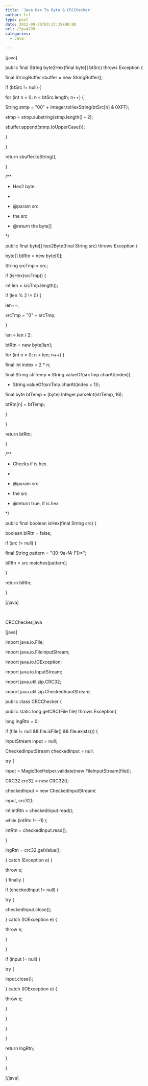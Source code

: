 ```yaml
---
title: 'Java Hex To Byte & CRCChecker'
author: lcf
type: post
date: 2012-09-26T03:27:15+00:00
url: /?p=4299
categories:
  - Java

---
```

[java]

public final String byte2Hex(final byte[] btSrc) throws Exception {
   
final StringBuffer sbuffer = new StringBuffer();
   
if (btSrc != null) {
   
for (int n = 0; n < btSrc.length; n++) {
   
String stmp = "00" + Integer.toHexString(btSrc[n] & 0XFF);
   
stmp = stmp.substring(stmp.length() &#8211; 2);
   
sbuffer.append(stmp.toUpperCase());
   
}
   
}
   
return sbuffer.toString();
   
}

/**
   
* Hex2 byte.
   
*
   
* @param src
   
* the src
   
* @return the byte[]
   
*/
   
public final byte[] hex2Byte(final String src) throws Exception {
   
byte[] btRtn = new byte[0];
   
String srcTmp = src;
   
if (isHex(srcTmp)) {
   
int len = srcTmp.length();
   
if (len % 2 != 0) {
   
len++;
   
srcTmp = "0" + srcTmp;
   
}
   
len = len / 2;
   
btRtn = new byte[len];
   
for (int n = 0; n < len; n++) {
   
final int index = 2 * n;
   
final String strTemp = String.valueOf(srcTmp.charAt(index))
   
+ String.valueOf(srcTmp.charAt(index + 1));
   
final byte btTemp = (byte) Integer.parseInt(strTemp, 16);
   
btRtn[n] = btTemp;
   
}
   
}
   
return btRtn;
   
}

/**
   
* Checks if is hex.
   
*
   
* @param src
   
* the src
   
* @return true, if is hex
   
*/
   
public final boolean isHex(final String src) {
   
boolean blRtn = false;
   
if (src != null) {
   
final String pattern = "([0-9a-fA-F])*";
   
blRtn = src.matches(pattern);
   
}
   
return blRtn;
   
}

[/java]

&nbsp;

CRCChecker.java

[java]

import java.io.File;
  
import java.io.FileInputStream;
  
import java.io.IOException;
  
import java.io.InputStream;
  
import java.util.zip.CRC32;
  
import java.util.zip.CheckedInputStream;

public class CRCChecker {

public static long getCRC(File file) throws Exception{
   
long lngRtn = 0;
   
if (file != null && file.isFile() && file.exists()) {
   
InputStream input = null;
   
CheckedInputStream checkedInput = null;
   
try {
   
input = MagicBoxHelper.validate(new FileInputStream(file));
   
CRC32 crc32 = new CRC32();
   
checkedInput = new CheckedInputStream(
   
input, crc32);
   
int intRtn = checkedInput.read();
   
while (intRtn != -1) {
   
intRtn = checkedInput.read();
   
}
   
lngRtn = crc32.getValue();
   
} catch (Exception e) {
   
throw e;
   
} finally {
   
if (checkedInput != null) {
   
try {
   
checkedInput.close();
   
} catch (IOException e) {
   
throw e;
   
}
   
}
   
if (input != null) {
   
try {
   
input.close();
   
} catch (IOException e) {
   
throw e;
   
}
   
}
   
}
   
}
   
return lngRtn;
   
}

}

[/java]

&nbsp;